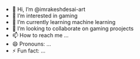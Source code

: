 - 👋 Hi, I’m @imrakeshdesai-art
- 👀 I’m interested in gaming 
- 🌱 I’m currently learning machine learning 
- 💞️ I’m looking to collaborate on gaming proojects
- 📫 How to reach me ...
- 😄 Pronouns: ...
- ⚡ Fun fact: ...

<!---
imrakeshdesai-art/imrakeshdesai-art is a ✨ special ✨ repository because its `README.md` (this file) appears on your GitHub profile.
You can click the Preview link to take a look at your changes.
--->
